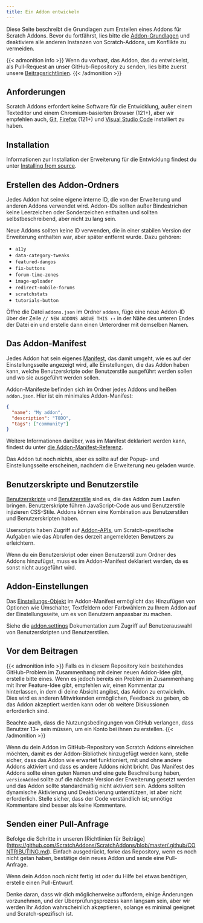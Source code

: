```yaml
---
title: Ein Addon entwickeln
---
```


Diese Seite beschreibt die Grundlagen zum Erstellen eines Addons für Scratch Addons. Bevor du fortfährst, lies bitte die [Addon-Grundlagen](../addon-basics/) und deaktiviere alle anderen Instanzen von Scratch-Addons, um Konflikte zu vermeiden.

{{< admonition info >}}
Wenn du vorhast, das Addon, das du entwickelst, als Pull-Request an unser GitHub-Repository zu senden, lies bitte zuerst unsere [Beitragsrichtlinien](https://github.com/ScratchAddons/ScratchAddons/blob/master/.github/CONTRIBUTING.md).
{{< /admonition >}}

## Anforderungen
Scratch Addons erfordert keine Software für die Entwicklung, außer einem Texteditor und einem Chromium-basierten Browser (121+), aber wir empfehlen auch, [Git](https://git-scm.com/), [Firefox](https://www.firefox.com/) (121+) und [Visual Studio Code](https://code.visualstudio.com/) installiert zu haben.

## Installation
Informationen zur Installation der Erweiterung für die Entwicklung findest du unter [Installing from source](/docs/getting-started/installing/#from-source).

## Erstellen des Addon-Ordners
Jedes Addon hat seine eigene interne ID, die von der Erweiterung und anderen Addons verwendet wird. Addon-IDs sollten außer Bindestrichen keine Leerzeichen oder Sonderzeichen enthalten und sollten selbstbeschreibend, aber nicht zu lang sein.

Neue Addons sollten keine ID verwenden, die in einer stabilen Version der Erweiterung enthalten war, aber später entfernt wurde. Dazu gehören:

- `a11y`
- `data-category-tweaks`
- `featured-dangos`
- `fix-buttons`
- `forum-time-zones`
- `image-uploader`
- `redirect-mobile-forums`
- `scratchstats`
- `tutorials-button`

Öffne die Datei `addons.json` im Ordner `addons`, füge eine neue Addon-ID über der Zeile `// NEW ADDONS ABOVE THIS ↑↑` in der Nähe des unteren Endes der Datei ein und erstelle dann einen Unterordner mit demselben Namen.

## Das Addon-Manifest
Jedes Addon hat sein eigenes [Manifest](/docs/reference/addon-manifest/), das damit umgeht, wie es auf der Einstellungsseite angezeigt wird, alle Einstellungen, die das Addon haben kann, welche Benutzerskripte oder Benutzerstile ausgeführt werden sollen und wo sie ausgeführt werden sollen.

Addon-Manifeste befinden sich im Ordner jedes Addons und heißen `addon.json`.
Hier ist ein minimales Addon-Manifest:
```json
{
  "name": "My addon",
  "description": "TODO",
  "tags": ["community"]
}
```

Weitere Informationen darüber, was im Manifest deklariert werden kann, findest du unter [die Addon-Manifest-Referenz](/docs/reference/addon-manifest/).

Das Addon tut noch nichts, aber es sollte auf der Popup- und Einstellungsseite erscheinen, nachdem die Erweiterung neu geladen wurde.

## Benutzerskripte und Benutzerstile
[Benutzerskripte](/docs/develop/userscripts/) und [Benutzerstile](/docs/develop/userstyles/) sind es, die das Addon zum Laufen bringen. Benutzerskripte führen JavaScript-Code aus und Benutzerstile injizieren CSS-Stile. Addons können eine Kombination aus Benutzerstilen und Benutzerskripten haben.

Userscripts haben Zugriff auf [Addon-APIs](/docs/reference/addon-api/), um Scratch-spezifische Aufgaben wie das Abrufen des derzeit angemeldeten Benutzers zu erleichtern.

Wenn du ein Benutzerskript oder einen Benutzerstil zum Ordner des Addons hinzufügst, muss es im Addon-Manifest deklariert werden, da es sonst nicht ausgeführt wird.

## Addon-Einstellungen
Das [Einstellungs-Objekt](/docs/reference/addon-manifest/#settings-object) im Addon-Manifest ermöglicht das Hinzufügen von Optionen wie Umschalter, Textfeldern oder Farbwählern zu Ihrem Addon auf der Einstellungsseite, um es von Benutzern anpassbar zu machen.

Siehe die [addon.settings](/docs/reference/addon-api/addon.settings) Dokumentation zum Zugriff auf Benutzerauswahl von Benutzerskripten und Benutzerstilen.

## Vor dem Beitragen
{{< admonition info >}}
Falls es in diesem Repository kein bestehendes GitHub-Problem im Zusammenhang mit deiner neuen Addon-Idee gibt, erstelle bitte eines. Wenn es jedoch bereits ein Problem im Zusammenhang mit Ihrer Feature-Idee gibt, empfehlen wir, einen Kommentar zu hinterlassen, in dem di deine Absicht angibst, das Addon zu entwickeln. Dies wird es anderen Mitwirkenden ermöglichen, Feedback zu geben, ob das Addon akzeptiert werden kann oder ob weitere Diskussionen erforderlich sind.

Beachte auch, dass die Nutzungsbedingungen von GitHub verlangen, dass Benutzer 13+ sein müssen, um ein Konto bei ihnen zu erstellen.
{{< /admonition >}}

Wenn du dein Addon im GitHub-Repository von Scratch Addons einreichen möchten, damit es der Addon-Bibliothek hinzugefügt werden kann, stelle sicher, dass das Addon wie erwartet funktioniert, mit und ohne andere Addons aktiviert und dass es andere Addons nicht bricht. Das Manifest des Addons sollte einen guten Namen und eine gute Beschreibung haben, `versionAdded` sollte auf die nächste Version der Erweiterung gesetzt werden und das Addon sollte standardmäßig nicht aktiviert sein. Addons sollten dynamische Aktivierung und Deaktivierung unterstützen, ist aber nicht erforderlich.
Stelle sicher, dass der Code verständlich ist; unnötige Kommentare sind besser als keine Kommentare.

## Senden einer Pull-Anfrage
Befolge die Schritte in unseren [Richtlinien für Beiträge] (https://github.com/ScratchAddons/ScratchAddons/blob/master/.github/CONTRIBUTING.md). Einfach ausgedrückt, forke das Repository, wenn es noch nicht getan haben, bestätige dein neues Addon und sende eine Pull-Anfrage.

Wenn dein Addon noch nicht fertig ist oder du Hilfe bei etwas benötigen, erstelle einen Pull-Entwurf.

Denke daran, dass wir dich möglicherweise auffordern, einige Änderungen vorzunehmen, und der Überprüfungsprozess kann langsam sein, aber wir werden Ihr Addon wahrscheinlich akzeptieren, solange es minimal geeignet und Scratch-spezifisch ist.
